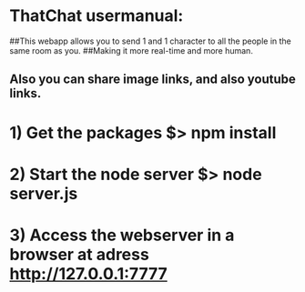 # ThatChat usermanual:


##This webapp allows you to send 1 and 1 character to all the people in the same room as you.
##Making it more real-time and more human.

## Also you can share image links, and also youtube links.


# 1) Get the packages $> npm install 

# 2) Start the node server $> node server.js

# 3) Access the webserver in a browser at adress http://127.0.0.1:7777